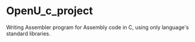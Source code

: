 # OpenU_c_project
Writing Assembler program for Assembly code in C, using only language's standard libraries.
